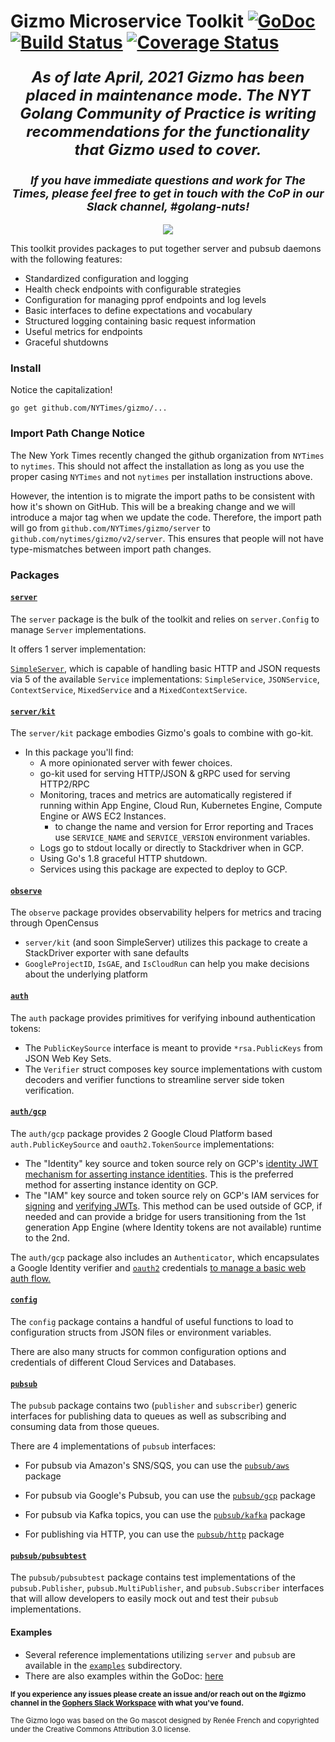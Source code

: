 # Gizmo Microservice Toolkit [![GoDoc](https://godoc.org/github.com/NYTimes/gizmo?status.svg)](https://godoc.org/github.com/NYTimes/gizmo) [![Build Status](https://travis-ci.org/nytimes/gizmo.svg?branch=master)](https://travis-ci.org/nytimes/gizmo) [![Coverage Status](https://coveralls.io/repos/nytimes/gizmo/badge.svg?branch=master&service=github)](https://coveralls.io/github/nytimes/gizmo?branch=master)

<p align="center" style="font-size:x-large">
  <B><I>As of late April, 2021 Gizmo has been placed in maintenance mode. The NYT Golang Community of Practice is writing recommendations for the functionality that Gizmo used to cover.</I></B>
</p>
<p align="center" style="font-size:large">
  <B><I>If you have immediate questions and work for The Times, please feel free to get in touch with the CoP in our Slack channel, #golang-nuts!</I></B>
</p>

<p align="center">
  <img src="http://graphics8.nytimes.com/images/blogs/open/2015/gizmo.png"/>
</p>

This toolkit provides packages to put together server and pubsub daemons with the following features:

* Standardized configuration and logging
* Health check endpoints with configurable strategies
* Configuration for managing pprof endpoints and log levels
* Basic interfaces to define expectations and vocabulary
* Structured logging containing basic request information
* Useful metrics for endpoints
* Graceful shutdowns


### Install
Notice the capitalization!

`go get github.com/NYTimes/gizmo/...`

### Import Path Change Notice
The New York Times recently changed the github organization from `NYTimes` to `nytimes`. This should not affect the installation as long as you use the proper casing `NYTimes` and not `nytimes` per installation instructions above.

However, the intention is to migrate the import paths to be consistent with how it's shown on GitHub. This will be a breaking change and we will introduce a major tag when we update the code. Therefore, the import path will go from `github.com/NYTimes/gizmo/server` to `github.com/nytimes/gizmo/v2/server`. This ensures that people will not have type-mismatches between import path changes.

### Packages

#### [`server`](https://godoc.org/github.com/NYTimes/gizmo/server)

The `server` package is the bulk of the toolkit and relies on `server.Config` to manage `Server` implementations.

It offers 1 server implementation:

[`SimpleServer`](https://godoc.org/github.com/NYTimes/gizmo/server#SimpleServer), which is capable of handling basic HTTP and JSON requests via 5 of the available `Service` implementations: `SimpleService`, `JSONService`, `ContextService`, `MixedService` and a `MixedContextService`.

#### [`server/kit`](https://godoc.org/github.com/NYTimes/gizmo/server/kit)

The `server/kit` package embodies Gizmo's goals to combine with go-kit.

* In this package you'll find:
    * A more opinionated server with fewer choices.
    * go-kit used for serving HTTP/JSON & gRPC used for serving HTTP2/RPC
    * Monitoring, traces and metrics are automatically registered if running within App Engine, Cloud Run, Kubernetes Engine, Compute Engine or AWS EC2 Instances.
        * to change the name and version for Error reporting and Traces use `SERVICE_NAME` and `SERVICE_VERSION` environment variables.
    * Logs go to stdout locally or directly to Stackdriver when in GCP.
    * Using Go's 1.8 graceful HTTP shutdown.
    * Services using this package are expected to deploy to GCP.


#### [`observe`](https://godoc.org/github.com/NYTimes/gizmo/observe)

The `observe` package provides observability helpers for metrics and tracing through OpenCensus

* `server/kit` (and soon SimpleServer) utilizes this package to create a StackDriver exporter with sane defaults
* `GoogleProjectID`, `IsGAE`, and `IsCloudRun` can help you make decisions about the underlying platform

#### [`auth`](https://godoc.org/github.com/NYTimes/gizmo/auth)

The `auth` package provides primitives for verifying inbound authentication tokens:

* The `PublicKeySource` interface is meant to provide `*rsa.PublicKeys` from JSON Web Key Sets.
* The `Verifier` struct composes key source implementations with custom decoders and verifier functions to streamline server side token verification.

#### [`auth/gcp`](https://godoc.org/github.com/NYTimes/gizmo/auth/gcp)

The `auth/gcp` package provides 2 Google Cloud Platform based `auth.PublicKeySource` and `oauth2.TokenSource` implementations:

* The "Identity" key source and token source rely on GCP's [identity JWT mechanism for asserting instance identities](https://cloud.google.com/compute/docs/instances/verifying-instance-identity). This is the preferred method for asserting instance identity on GCP.
* The "IAM" key source and token source rely on GCP's IAM services for [signing](https://cloud.google.com/iam/reference/rest/v1/projects.serviceAccounts/signJwt) and [verifying JWTs](https://cloud.google.com/iam/reference/rest/v1/projects.serviceAccounts.keys/get). This method can be used outside of GCP, if needed and can provide a bridge for users transitioning from the 1st generation App Engine (where Identity tokens are not available) runtime to the 2nd.

The `auth/gcp` package also includes an `Authenticator`, which encapsulates a Google Identity verifier and [`oauth2`](https://godoc.org/golang.org/x/oauth2) credentials [to manage a basic web auth flow.](https://developers.google.com/identity/sign-in/web/backend-auth#verify-the-integrity-of-the-id-token)


#### [`config`](https://godoc.org/github.com/NYTimes/gizmo/config)

The `config` package contains a handful of useful functions to load to configuration structs from JSON files or environment variables.

There are also many structs for common configuration options and credentials of different Cloud Services and Databases.

#### [`pubsub`](https://godoc.org/github.com/NYTimes/gizmo/pubsub)

The `pubsub` package contains two (`publisher` and `subscriber`) generic interfaces for publishing data to queues as well as subscribing and consuming data from those queues.

There are 4 implementations of `pubsub` interfaces:

* For pubsub via Amazon's SNS/SQS, you can use the [`pubsub/aws`](https://godoc.org/github.com/NYTimes/gizmo/pubsub/aws) package

* For pubsub via Google's Pubsub, you can use the [`pubsub/gcp`](https://godoc.org/github.com/NYTimes/gizmo/pubsub/gcp) package

* For pubsub via Kafka topics, you can use the [`pubsub/kafka`](https://godoc.org/github.com/NYTimes/gizmo/pubsub/kafka) package

* For publishing via HTTP, you can use the [`pubsub/http`](https://godoc.org/github.com/NYTimes/gizmo/pubsub/http) package


#### [`pubsub/pubsubtest`](https://godoc.org/github.com/NYTimes/gizmo/pubsub/pubsubtest)

The `pubsub/pubsubtest` package contains test implementations of the `pubsub.Publisher`, `pubsub.MultiPublisher`, and `pubsub.Subscriber` interfaces that will allow developers to easily mock out and test their `pubsub` implementations.

#### Examples

* Several reference implementations utilizing `server` and `pubsub` are available in the [`examples`](https://github.com/NYTimes/gizmo/tree/master/examples) subdirectory.
* There are also examples within the GoDoc: [here](https://godoc.org/github.com/NYTimes/gizmo/examples)

<sub><strong>If you experience any issues please create an issue and/or reach out on the #gizmo channel in the [Gophers Slack Workspace](https://invite.slack.golangbridge.org) with what you've found.</strong></sub>

<sub>The Gizmo logo was based on the Go mascot designed by Renée French and copyrighted under the Creative Commons Attribution 3.0 license.</sub>
